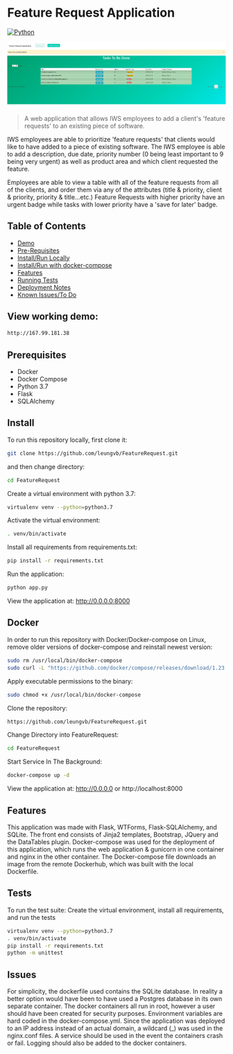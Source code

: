 # Feature Request Application
[![Python](https://img.shields.io/badge/python-3.7-blue.svg?style=flat-square)](https://www.python.org/downloads/release/python-373/)


![Sample App Image](./static/images/homepage.jpg)

> A web application that allows IWS employees to add a client's 'feature requests' to an existing piece of software.

 IWS employees are able to prioritize 'feature requests' that clients would like to have added to a piece of existing software.
 The IWS employee is able to add a description, due date, priority number (0 being least important to 9 being very urgent) as well as
 product area and which client requested the feature.

 Employees are able to view a table with all of the feature requests from all of the clients, and order them via any of the attributes (title & priority, client & priority, priority & title...etc.)
 Feature Requests with higher priority have an urgent badge while tasks with lower priority have a 'save for later' badge.

 ## Table of Contents
- [Demo](#demo)
- [Pre-Requisites](#prerequisites)
- [Install/Run Locally](#install)
- [Install/Run with docker-compose](#Docker)
- [Features](#features)
- [Running Tests](#tests)
- [Deployment Notes](#deployment)
- [Known Issues/To Do](#issues)


## View working demo:
```sh
http://167.99.181.38
```


## Prerequisites

- Docker
- Docker Compose
- Python 3.7
- Flask
- SQLAlchemy

## Install

To run this repository locally, first clone it:
```sh
git clone https://github.com/leungvb/FeatureRequest.git
```
and then change directory:
```sh
cd FeatureRequest
```
Create a virtual environment with python 3.7:
```sh
virtualenv venv --python=python3.7
```
Activate the virtual environment:
```sh
. venv/bin/activate
```
Install all requirements from requirements.txt:
```sh
pip install -r requirements.txt
```
Run the application:
```sh
python app.py
```
View the application at:
http://0.0.0.0:8000

## Docker


In order to run this repository with Docker/Docker-compose on Linux, remove older versions of docker-compose and reinstall newest version:
```sh
sudo rm /usr/local/bin/docker-compose
sudo curl -L "https://github.com/docker/compose/releases/download/1.23.2/docker-compose-$(uname -s)-$(uname -m)" -o /usr/local/bin/docker-compose
```
Apply executable permissions to the binary:
```sh
sudo chmod +x /usr/local/bin/docker-compose
```
Clone the repository:
```sh
https://github.com/leungvb/FeatureRequest.git
```
Change Directory into FeatureRequest:
```sh
cd FeatureRequest
```
Start Service In The Background:
```sh
docker-compose up -d
```
View the application at:
http://0.0.0.0 or http://localhost:8000

## Features

This application was made with Flask, WTForms, Flask-SQLAlchemy, and SQLite. The front end consists of Jinja2 templates, Bootstrap, JQuery and the DataTables plugin.
Docker-compose was used for the deployment of this application, which runs the web application & gunicorn in one container and nginx in the other container. The Docker-compose file downloads
an image from the remote Dockerhub, which was built with the local Dockerfile.

## Tests

To run the test suite:
Create the virtual environment, install all requirements, and run the tests
```sh
virtualenv venv --python=python3.7
. venv/bin/activate
pip install -r requirements.txt
python -m unittest
```

## Issues
For simplicity, the dockerfile used contains the SQLite database. In reality a better option would have been to have used a Postgres database in its own separate container.
The docker containers all run in root, however a user should have been created for security purposes. Environment variables are hard coded in the docker-compose.yml.
Since the application was deployed to an IP address instead of an actual domain, a wildcard (_) was used in the nginx.conf files. A service should be used in the event the containers crash
or fail. Logging should also be added to the docker containers.

